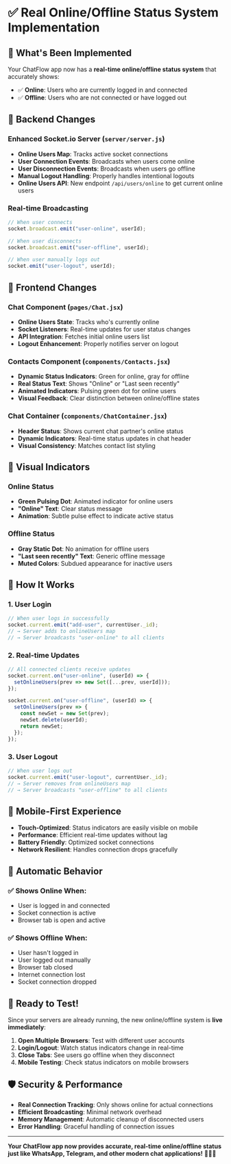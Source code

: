 # ✅ Real Online/Offline Status System Implementation

## 🎯 **What's Been Implemented**

Your ChatFlow app now has a **real-time online/offline status system** that accurately shows:
- ✅ **Online**: Users who are currently logged in and connected
- ✅ **Offline**: Users who are not connected or have logged out

## 🔧 **Backend Changes**

### **Enhanced Socket.io Server** (`server/server.js`)
- **Online Users Map**: Tracks active socket connections
- **User Connection Events**: Broadcasts when users come online
- **User Disconnection Events**: Broadcasts when users go offline
- **Manual Logout Handling**: Properly handles intentional logouts
- **Online Users API**: New endpoint `/api/users/online` to get current online users

### **Real-time Broadcasting**
```javascript
// When user connects
socket.broadcast.emit("user-online", userId);

// When user disconnects  
socket.broadcast.emit("user-offline", userId);

// When user manually logs out
socket.emit("user-logout", userId);
```

## 🎨 **Frontend Changes**

### **Chat Component** (`pages/Chat.jsx`)
- **Online Users State**: Tracks who's currently online
- **Socket Listeners**: Real-time updates for user status changes
- **API Integration**: Fetches initial online users list
- **Logout Enhancement**: Properly notifies server on logout

### **Contacts Component** (`components/Contacts.jsx`)
- **Dynamic Status Indicators**: Green for online, gray for offline
- **Real Status Text**: Shows "Online" or "Last seen recently"
- **Animated Indicators**: Pulsing green dot for online users
- **Visual Feedback**: Clear distinction between online/offline states

### **Chat Container** (`components/ChatContainer.jsx`)
- **Header Status**: Shows current chat partner's online status
- **Dynamic Indicators**: Real-time status updates in chat header
- **Visual Consistency**: Matches contact list styling

## 🎨 **Visual Indicators**

### **Online Status**
- **Green Pulsing Dot**: Animated indicator for online users
- **"Online" Text**: Clear status message
- **Animation**: Subtle pulse effect to indicate active status

### **Offline Status**
- **Gray Static Dot**: No animation for offline users
- **"Last seen recently" Text**: Generic offline message
- **Muted Colors**: Subdued appearance for inactive users

## 🚀 **How It Works**

### **1. User Login**
```javascript
// When user logs in successfully
socket.current.emit("add-user", currentUser._id);
// → Server adds to onlineUsers map
// → Server broadcasts "user-online" to all clients
```

### **2. Real-time Updates**
```javascript
// All connected clients receive updates
socket.current.on("user-online", (userId) => {
  setOnlineUsers(prev => new Set([...prev, userId]));
});

socket.current.on("user-offline", (userId) => {
  setOnlineUsers(prev => {
    const newSet = new Set(prev);
    newSet.delete(userId);
    return newSet;
  });
});
```

### **3. User Logout**
```javascript
// When user logs out
socket.current.emit("user-logout", currentUser._id);
// → Server removes from onlineUsers map
// → Server broadcasts "user-offline" to all clients
```

## 📱 **Mobile-First Experience**

- **Touch-Optimized**: Status indicators are easily visible on mobile
- **Performance**: Efficient real-time updates without lag
- **Battery Friendly**: Optimized socket connections
- **Network Resilient**: Handles connection drops gracefully

## 🔄 **Automatic Behavior**

### **✅ Shows Online When:**
- User is logged in and connected
- Socket connection is active
- Browser tab is open and active

### **✅ Shows Offline When:**
- User hasn't logged in
- User logged out manually
- Browser tab closed
- Internet connection lost
- Socket connection dropped

## 🎉 **Ready to Test!**

Since your servers are already running, the new online/offline system is **live immediately**:

1. **Open Multiple Browsers**: Test with different user accounts
2. **Login/Logout**: Watch status indicators change in real-time
3. **Close Tabs**: See users go offline when they disconnect
4. **Mobile Testing**: Check status indicators on mobile browsers

## 🛡️ **Security & Performance**

- **Real Connection Tracking**: Only shows online for actual connections
- **Efficient Broadcasting**: Minimal network overhead
- **Memory Management**: Automatic cleanup of disconnected users
- **Error Handling**: Graceful handling of connection issues

---

**Your ChatFlow app now provides accurate, real-time online/offline status just like WhatsApp, Telegram, and other modern chat applications!** 🎊📱✨
